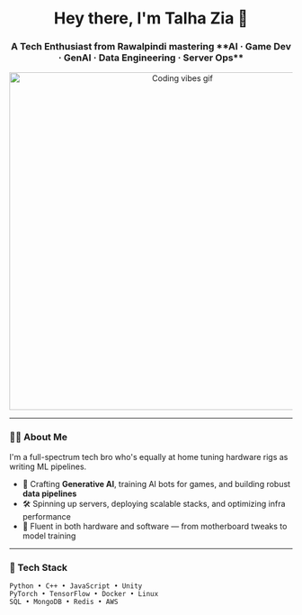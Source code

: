 <h1 align="center">Hey there, I'm Talha Zia 👋</h1>
<h3 align="center">
A Tech Enthusiast from Rawalpindi mastering  
**AI · Game Dev · GenAI · Data Engineering · Server Ops**
</h3>

<p align="center">
  <!-- Fun coding life GIF -->
  <img src="https://media.giphy.com/media/3o7btPCcdNniyf0ArS/giphy.gif" width="600" alt="Coding vibes gif"/>
</p>

---

### 👨‍💻 About Me

I'm a full-spectrum tech bro who's equally at home tuning hardware rigs as writing ML pipelines.

- 🚀 Crafting **Generative AI**, training AI bots for games, and building robust **data pipelines**  
- 🛠 Spinning up servers, deploying scalable stacks, and optimizing infra performance  
- 🤖 Fluent in both hardware and software — from motherboard tweaks to model training

---

### 🚀 Tech Stack

```text
Python • C++ • JavaScript • Unity  
PyTorch • TensorFlow • Docker • Linux  
SQL • MongoDB • Redis • AWS
